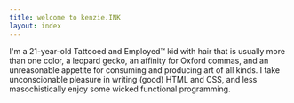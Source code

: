 ```yaml
---
title: welcome to kenzie.INK
layout: index
---
```

I'm a 21-year-old Tattooed and Employed&trade; kid with hair that is usually more than one color, a leopard gecko, an affinity for Oxford commas, and an unreasonable appetite for consuming and producing art of all kinds. I take unconscionable pleasure in writing (good) HTML and CSS, and less masochistically enjoy some wicked functional programming.